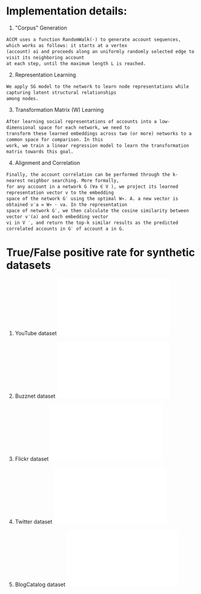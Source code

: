 # Implementation details:
1. "Corpus" Generation
```
ACCM uses a function RandomWalk(·) to generate account sequences, which works as follows: it starts at a vertex 
(account) ai and proceeds along an uniformly randomly selected edge to visit its neighboring account 
at each step, until the maximum length L is reached. 
```
2. Representation Learning
```
We apply SG model to the network to learn node representations while capturing latent structural relationships 
among nodes. 
```
3. Transformation Matrix (W) Learning
```
After learning social representations of accounts into a low-dimensional space for each network, we need to 
transform these learned embeddings across two (or more) networks to a common space for comparison. In this 
work, we train a linear regression model to learn the transformation matrix towards this goal.
```
4. Alignment and Correlation
```
Finally, the account correlation can be performed through the k-nearest neighbor searching. More formally, 
for any account in a network G (∀a ∈ V ), we project its learned representation vector v to the embedding 
space of the network G′ using the optimal W∗. A. a new vector is obtained v′a = W∗ · va. In the representation 
space of network G′, we then calculate the cosine similarity between vector v′(a) and each embedding vector 
vi in V ′, and return the top-k similar results as the predicted correlated accounts in G′ of account a in G.
```

# True/False positive rate for synthetic datasets
1. YouTube dataset
![YouTube](./True-False-Positive-Rate/youtube.pdf)

2. Buzznet dataset
![Buzznet](./True-False-Positive-Rate/buzznet.pdf)

3. Flickr dataset
![Flickr](./True-False-Positive-Rate/flickr.pdf)

4. Twitter dataset
![Twitter](./True-False-Positive-Rate/twitter.pdf)

5. BlogCatalog dataset
![BlogCatalog](./True-False-Positive-Rate/cbx.pdf)
